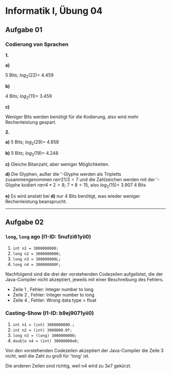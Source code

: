 # **Informatik I, Übung 04**
## **Aufgabe 01**
### **Codierung von Sprachen**
**1.**

**a)**

5 Bits; $log_2(22) = ~4.459$

**b)** 

4 Bits; $log_2(11) = ~3.459$

**c)**

Weniger Bits werden benötigt für die Kodierung, also wird mehr Rechenleistung gespart.

**2.**

**a)** 5 Bits; $log_2(29) = ~4.858$

**b)** 5 Bits; $log_2(19) = ~4.248$

**c)** Gleiche Bitanzahl, aber weniger Möglichkeiten.

**d)** Die Glyphen, außer die '-Glyphe werden als Tripletts zusammengenommen $rarr 21/3=7$ und die Zahlzeichen 
werden mit der '-Glyphe kodiert $rarr 4*2=8$; $7+8=15$, also $log_2(15) = ~3.907$ 4 Bits

**e)** Es wird anstatt bei **d)** nur 4 Bits benötigt, was wieder weniger Rechenleistung beansprucht.

---

## **Aufgabe 02**

### `long`, `long` ago (I1-ID: 5nufzi61yii0)

1. `int n1 = 3000000000;`
2. `long n2 = 3000000000;`
3. `long n3 = 300000000L;`
4. `long n4 = 300000000F;`

Nachfolgend sind die drei der vorstehenden Codezeilen aufgelistet,
die der Java-Compiler nicht akzeptiert,
jeweils mit einer Beschreibung des Fehlers.

* Zeile 1 , Fehler: Integer number to long
* Zeile 2 , Fehler: Integer number to long
* Zeile 4 , Fehler: Wrong data type > float

### Casting-Show (I1-ID: b9ej9071yii0)

1. `int n1 = (int) 3000000000.;`
2. `int n2 = (int) 3000000.0f;`
3. `long n3 = (long) 3000000000;`
4. `double n4 = (int) 30000000e0;`

Von den vorstehenden Codezeilen akzeptiert der Java-Compiler die Zeile 3 nicht, weil die Zahl zu groß für 'long' ist.

Die anderen Zeilen sind richtig, weil n4 wird zu $3e7$ gekürzt.  